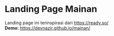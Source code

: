 # Landing Page Mainan
Landing page ini terinspirasi dari https://ready.so/ <br>
<b> Demo: </b> https://devnazir.github.io/mainan/ 
